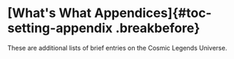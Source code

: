 # [What's What Appendices]{#toc-setting-appendix .breakbefore}

These are additional lists of brief entries on the Cosmic Legends Universe.

